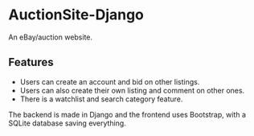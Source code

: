 # AuctionSite-Django

An eBay/auction website.

## Features
- Users can create an account and bid on other listings.
- Users can also create their own listing and comment on other ones.
- There is a watchlist and search category feature.

The backend is made in Django and the frontend uses Bootstrap, with a SQLite database saving everything.
